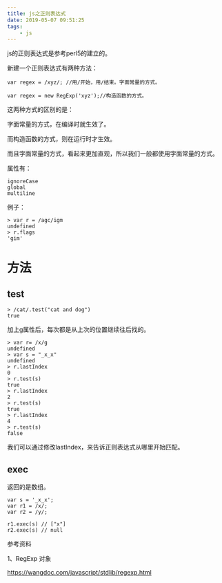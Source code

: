 ```yaml
---
title: js之正则表达式
date: 2019-05-07 09:51:25
tags:
	- js
---
```




js的正则表达式是参考perl5的建立的。

新建一个正则表达式有两种方法：

```
var regex = /xyz/; //用/开始，用/结束。字面常量的方式。
```

```
var regex = new RegExp('xyz');//构造函数的方式。
```

这两种方式的区别的是：

字面常量的方式，在编译时就生效了。

而构造函数的方式，则在运行时才生效。

而且字面常量的方式，看起来更加直观，所以我们一般都使用字面常量的方式。



属性有：

```
ignoreCase
global
multiline
```

例子：

```
> var r = /agc/igm
undefined
> r.flags
'gim'
```

# 方法

## test

```
> /cat/.test("cat and dog")
true
```

加上g属性后，每次都是从上次的位置继续往后找的。

```
> var r= /x/g
undefined
> var s = "_x_x"
undefined
> r.lastIndex
0
> r.test(s)
true
> r.lastIndex
2
> r.test(s)
true
> r.lastIndex
4
> r.test(s)
false
```

我们可以通过修改lastIndex，来告诉正则表达式从哪里开始匹配。

## exec

返回的是数组。

```
var s = '_x_x';
var r1 = /x/;
var r2 = /y/;

r1.exec(s) // ["x"]
r2.exec(s) // null
```



参考资料

1、RegExp 对象

https://wangdoc.com/javascript/stdlib/regexp.html




